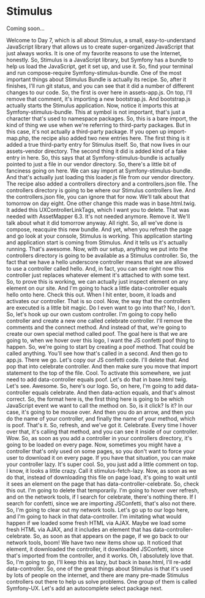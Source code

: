# Stimulus

Coming soon...

Welcome to Day 7, which is all about Stimulus, a small, easy-to-understand JavaScript
library that allows us to create super-organized JavaScript that just always works.
It is one of my favorite reasons to use the Internet, honestly. So, Stimulus is a
JavaScript library, but Symfony has a bundle to help us load the JavaScript, get it
set up, and use it. So, find your terminal and run compose-require
Symfony-stimulus-bundle. One of the most important things about Stimulus Bundle is
actually its recipe. So, after it finishes, I'll run git status, and you can see that
it did a number of different changes to our code. So, the first is over here in
assets-app.js. On top, I'll remove that comment, it's importing a new bootstrap.js.
And bootstrap.js actually starts the Stimulus application. Now, notice it imports
this at Symfony-stimulus-bundle. This at symbol is not important, that's just a
character that's used to namespace packages. So, this is a bare import, the kind of
thing we use when we're referring to third-party packages. But in this case, it's not
actually a third-party package. If you open up import-map.php, the recipe also added
two new entries here. The first thing is it added a true third-party entry for
Stimulus itself. So, that now lives in our assets-vendor directory. The second thing
it did is added kind of a fake entry in here. So, this says that at
Symfony-stimulus-bundle is actually pointed to just a file in our vendor directory.
So, there's a little bit of fanciness going on here. We can say import at
Symfony-stimulus-bundle. And that's actually just loading this loader.js file from
our vendor directory. The recipe also added a controllers directory and a
controllers.json file. The controllers directory is going to be where our Stimulus
controllers live. And the controllers.json file, you can ignore that for now. We'll
talk about that tomorrow on day eight. One other change this made was in
base.html.twig. It added this UXControllerLinkTags, which I want you to delete. That
was needed with AssetMapper 6.3. It's not needed anymore. Remove it. We'll talk about
what it did tomorrow anyway. All right. So, all we've done is compose, reacquire this
new bundle. And yet, when you refresh the page and go look at your console, Stimulus
is working. This application starting and application start is coming from Stimulus.
And it tells us it's actually running. That's awesome. Now, with our setup, anything
we put into the controllers directory is going to be available as a Stimulus
controller. So, the fact that we have a hello underscore controller means that we are
allowed to use a controller called hello. And, in fact, you can see right now this
controller just replaces whatever element it's attached to with some text. So, to
prove this is working, we can actually just inspect element on any element on our
site. And I'm going to hack a little data-controller equals hello onto here. Check
this out. When I hit enter, boom, it loads and activates our controller. That is so
cool. Now, the way that the controllers are executed is a little bit magic. Do I even
want to go into that? No, I don't. So, let's hook up our own custom controller. I'm
going to copy hello controller and create a new one called celebrate controller. I'll
remove the comments and the connect method. And instead of that, we're going to
create our own special method called poof. The goal here is that we are going to,
when we hover over this logo, I want the JS confetti poof thing to happen. So, we're
going to start by creating a poof method. That could be called anything. You'll see
how that's called in a second. And then go to app.js. There we go. Let's copy our JS
confetti code. I'll delete that. And pop that into celebrate controller. And then
make sure you move that import statement to the top of the file. Cool. To activate
this somewhere, we just need to add data-controller equals poof. Let's do that in
base.html twig. Let's see. Awesome. So, here's our logo. So, on here, I'm going to
add data-controller equals celebrate. And then data-action equals, and that's almost
correct. So, the format here is, the first thing here is going to be which JavaScript
event we want to call the method on. So, is it click? Is it? In our case, it's going
to be mouse over. And then you do an arrow, and then you do the name of your
controller, and finally the name of your method, which is poof. That's it. So,
refresh, and we've got it. Celebrate. Every time I hover over that, it's calling that
method, and you can see it inside of our controller. Wow. So, as soon as you add a
controller in your controllers directory, it's going to be loaded on every page. Now,
sometimes you might have a controller that's only used on some pages, so you don't
want to force your user to download it on every page. If you have that situation, you
can make your controller lazy. It's super cool. So, you just add a little comment on
top. I know, it looks a little crazy. Call it stimulus-fetch-lazy. Now, as soon as we
do that, instead of downloading this file on page load, it's going to wait until it
sees an element on the page that has data-controller-celebrate. So, check this out.
I'm going to delete that temporarily. I'm going to hover over refresh, and on the
network tools, if I search for celebrate, there's nothing there. If I search for
confetti, since we are importing JSConfetti, that's also not there. So, I'm going to
clear out my network tools. Let's go up to our logo here, and I'm going to hack in
that data-controller. I'm imitating what would happen if we loaded some fresh HTML
via AJAX. Maybe we load some fresh HTML via AJAX, and it includes an element that has
data-controller-celebrate. So, as soon as that appears on the page, if we go back to
our network tools, boom! We have two new items show up. It noticed that element, it
downloaded the controller, it downloaded JSConfetti, since that's imported from the
controller, and it works. Oh, I absolutely love that. So, I'm going to go, I'll keep
this as lazy, but back in base.html, I'll re-add data-controller. So, one of the
great things about Stimulus is that it's used by lots of people on the internet, and
there are many pre-made Stimulus controllers out there to help us solve problems. One
group of them is called Symfony-UX. Let's add an autocomplete select package next.
